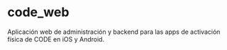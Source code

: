 # code_web
Aplicación web de administración y backend para las apps de activación física de CODE en iOS y Android.
